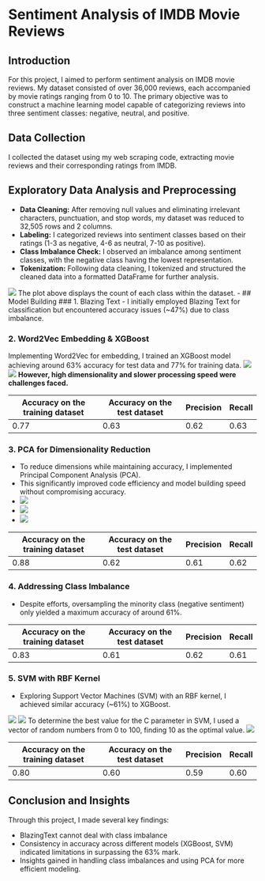 # Sentiment Analysis of IMDB Movie Reviews

## Introduction
For this project, I aimed to perform sentiment analysis on IMDB movie reviews. My dataset consisted of over 36,000 reviews, each accompanied by movie ratings ranging from 0 to 10. The primary objective was to construct a machine learning model capable of categorizing reviews into three sentiment classes: negative, neutral, and positive.

## Data Collection
I collected the dataset using my web scraping code, extracting movie reviews and their corresponding ratings from IMDB.

## Exploratory Data Analysis and Preprocessing
- **Data Cleaning:** After removing null values and eliminating irrelevant characters, punctuation, and stop words, my dataset was reduced to 32,505 rows and 2 columns.
- **Labeling:** I categorized reviews into sentiment classes based on their ratings (1-3 as negative, 4-6 as neutral, 7-10 as positive).
- **Class Imbalance Check:** I observed an imbalance among sentiment classes, with the negative class having the lowest representation.
- **Tokenization:** Following data cleaning, I tokenized and structured the cleaned data into a formatted DataFrame for further analysis.
<img src="./Plots/class imbalance.png"  />
The plot above displays the count of each class within the dataset.
-
## Model Building
### 1. Blazing Text
- I initially employed Blazing Text for classification but encountered accuracy issues (~47%) due to class imbalance.

### 2. Word2Vec Embedding & XGBoost
Implementing Word2Vec for embedding, I trained an XGBoost model achieving around 63% accuracy for test data and 77% for training data.
<img src="./Plots/learning curve xgboost model.png"  />
<img src="./Plots/confusion matrix xgboost model.png"  />
**However, high dimensionality and slower processing speed were challenges faced.**

| Accuracy on the training dataset | Accuracy on the test dataset | Precision | Recall |
| -------- | -------- | -------- | -------- |
| 0.77   | 0.63   | 0.62   | 0.63   |


### 3. PCA for Dimensionality Reduction
- To reduce dimensions while maintaining accuracy, I implemented Principal Component Analysis (PCA).
- This significantly improved code efficiency and model building speed without compromising accuracy.
- <img src="./Plots/learning curve xgboost-pca model.png"  />
- <img src="./Plots/cost function xgboost pca model.png"  />
- <img src="./Plots/confusion matrix xgboost-pca model.png"  />

| Accuracy on the training dataset | Accuracy on the test dataset | Precision | Recall |
| -------- | -------- | -------- | -------- |
| 0.88   | 0.62   | 0.61   | 0.62   |

### 4. Addressing Class Imbalance
- Despite efforts, oversampling the minority class (negative sentiment) only yielded a maximum accuracy of around 61%.

| Accuracy on the training dataset | Accuracy on the test dataset | Precision | Recall |
| -------- | -------- | -------- | -------- |
| 0.83  | 0.61  | 0.62   | 0.61   |

### 5. SVM with RBF Kernel
- Exploring Support Vector Machines (SVM) with an RBF kernel, I achieved similar accuracy (~61%) to XGBoost.
<img src="./Plots/learning curve svm-pca model.png"  />
<img src="./Plots/confusion matrix svm-pca model.png"  />
To determine the best value for the C parameter in SVM, I used a vector of random numbers from 0 to 100, finding 10 as the optimal value.
<img src="./Plots/svm C parameter choose.png"  />


| Accuracy on the training dataset | Accuracy on the test dataset | Precision | Recall |
| -------- | -------- | -------- | -------- |
| 0.80   | 0.60  | 0.59   | 0.60  |

## Conclusion and Insights
Through this project, I made several key findings:
- BlazingText cannot deal with class imbalance
- Consistency in accuracy across different models (XGBoost, SVM) indicated limitations in surpassing the 63% mark.
- Insights gained in handling class imbalances and using PCA for more efficient modeling.
